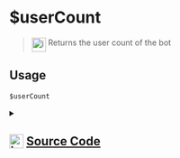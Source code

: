 # $userCount
> <img align="top" src="https://upload.wikimedia.org/wikipedia/commons/thumb/e/e4/Infobox_info_icon.svg/160px-Infobox_info_icon.svg.png?20150409153300" alt="image" width="25" height="auto"> Returns the user count of the bot
## Usage
```
$userCount
```
<details>
<summary>
    
## <img align="top" src="https://cdn4.iconfinder.com/data/icons/iconsimple-logotypes/512/github-512.png" alt="image" width="25" height="auto">  [Source Code](https://github.com/tryforge/ForgeScript-V2/blob/main/src/native/userCount.ts)
    
</summary>
    
```ts
import { NativeFunction, Return } from "../structures"

export default new NativeFunction({
    name: "$userCount",
    description: "Returns the user count of the bot",
    unwrap: true,
    execute(ctx) {
        return Return.success(
            ctx.client.guilds.cache.reduce((x, y) => x + (y.memberCount || 0), 0)
        )
    }
})
```
    
</details>